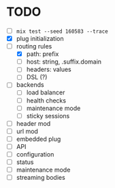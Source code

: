 # TODO #

- [ ] `mix test --seed 160583 --trace`
- [x] plug initialization
- [ ] routing rules
  * [x] path: prefix
  * [ ] host: string, .suffix.domain
  * [ ] headers: values
  * [ ] DSL (?)
- [ ] backends
  * [ ] load balancer
  * [ ] health checks
  * [ ] maintenance mode
  * [ ] sticky sessions
- [ ] header mod
- [ ] url mod
- [ ] embedded plug
- [ ] API
 - [ ] configuration
 - [ ] status
 - [ ] maintenance mode
- [ ] streaming bodies
